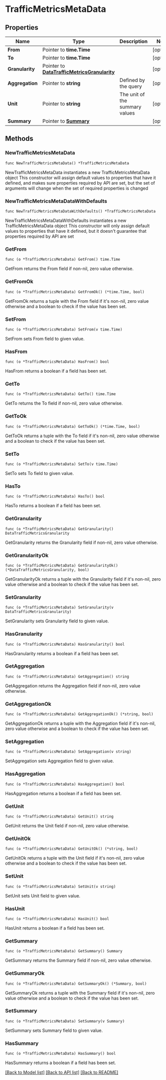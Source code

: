 # TrafficMetricsMetaData

## Properties

Name | Type | Description | Notes
------------ | ------------- | ------------- | -------------
**From** | Pointer to **time.Time** |  | [optional] 
**To** | Pointer to **time.Time** |  | [optional] 
**Granularity** | Pointer to [**DataTrafficMetricsGranularity**](DataTrafficMetricsGranularity.md) |  | [optional] 
**Aggregation** | Pointer to **string** | Defined by the query | [optional] 
**Unit** | Pointer to **string** | The unit of the summary values | [optional] 
**Summary** | Pointer to [**Summary**](Summary.md) |  | [optional] 

## Methods

### NewTrafficMetricsMetaData

`func NewTrafficMetricsMetaData() *TrafficMetricsMetaData`

NewTrafficMetricsMetaData instantiates a new TrafficMetricsMetaData object
This constructor will assign default values to properties that have it defined,
and makes sure properties required by API are set, but the set of arguments
will change when the set of required properties is changed

### NewTrafficMetricsMetaDataWithDefaults

`func NewTrafficMetricsMetaDataWithDefaults() *TrafficMetricsMetaData`

NewTrafficMetricsMetaDataWithDefaults instantiates a new TrafficMetricsMetaData object
This constructor will only assign default values to properties that have it defined,
but it doesn't guarantee that properties required by API are set

### GetFrom

`func (o *TrafficMetricsMetaData) GetFrom() time.Time`

GetFrom returns the From field if non-nil, zero value otherwise.

### GetFromOk

`func (o *TrafficMetricsMetaData) GetFromOk() (*time.Time, bool)`

GetFromOk returns a tuple with the From field if it's non-nil, zero value otherwise
and a boolean to check if the value has been set.

### SetFrom

`func (o *TrafficMetricsMetaData) SetFrom(v time.Time)`

SetFrom sets From field to given value.

### HasFrom

`func (o *TrafficMetricsMetaData) HasFrom() bool`

HasFrom returns a boolean if a field has been set.

### GetTo

`func (o *TrafficMetricsMetaData) GetTo() time.Time`

GetTo returns the To field if non-nil, zero value otherwise.

### GetToOk

`func (o *TrafficMetricsMetaData) GetToOk() (*time.Time, bool)`

GetToOk returns a tuple with the To field if it's non-nil, zero value otherwise
and a boolean to check if the value has been set.

### SetTo

`func (o *TrafficMetricsMetaData) SetTo(v time.Time)`

SetTo sets To field to given value.

### HasTo

`func (o *TrafficMetricsMetaData) HasTo() bool`

HasTo returns a boolean if a field has been set.

### GetGranularity

`func (o *TrafficMetricsMetaData) GetGranularity() DataTrafficMetricsGranularity`

GetGranularity returns the Granularity field if non-nil, zero value otherwise.

### GetGranularityOk

`func (o *TrafficMetricsMetaData) GetGranularityOk() (*DataTrafficMetricsGranularity, bool)`

GetGranularityOk returns a tuple with the Granularity field if it's non-nil, zero value otherwise
and a boolean to check if the value has been set.

### SetGranularity

`func (o *TrafficMetricsMetaData) SetGranularity(v DataTrafficMetricsGranularity)`

SetGranularity sets Granularity field to given value.

### HasGranularity

`func (o *TrafficMetricsMetaData) HasGranularity() bool`

HasGranularity returns a boolean if a field has been set.

### GetAggregation

`func (o *TrafficMetricsMetaData) GetAggregation() string`

GetAggregation returns the Aggregation field if non-nil, zero value otherwise.

### GetAggregationOk

`func (o *TrafficMetricsMetaData) GetAggregationOk() (*string, bool)`

GetAggregationOk returns a tuple with the Aggregation field if it's non-nil, zero value otherwise
and a boolean to check if the value has been set.

### SetAggregation

`func (o *TrafficMetricsMetaData) SetAggregation(v string)`

SetAggregation sets Aggregation field to given value.

### HasAggregation

`func (o *TrafficMetricsMetaData) HasAggregation() bool`

HasAggregation returns a boolean if a field has been set.

### GetUnit

`func (o *TrafficMetricsMetaData) GetUnit() string`

GetUnit returns the Unit field if non-nil, zero value otherwise.

### GetUnitOk

`func (o *TrafficMetricsMetaData) GetUnitOk() (*string, bool)`

GetUnitOk returns a tuple with the Unit field if it's non-nil, zero value otherwise
and a boolean to check if the value has been set.

### SetUnit

`func (o *TrafficMetricsMetaData) SetUnit(v string)`

SetUnit sets Unit field to given value.

### HasUnit

`func (o *TrafficMetricsMetaData) HasUnit() bool`

HasUnit returns a boolean if a field has been set.

### GetSummary

`func (o *TrafficMetricsMetaData) GetSummary() Summary`

GetSummary returns the Summary field if non-nil, zero value otherwise.

### GetSummaryOk

`func (o *TrafficMetricsMetaData) GetSummaryOk() (*Summary, bool)`

GetSummaryOk returns a tuple with the Summary field if it's non-nil, zero value otherwise
and a boolean to check if the value has been set.

### SetSummary

`func (o *TrafficMetricsMetaData) SetSummary(v Summary)`

SetSummary sets Summary field to given value.

### HasSummary

`func (o *TrafficMetricsMetaData) HasSummary() bool`

HasSummary returns a boolean if a field has been set.


[[Back to Model list]](../README.md#documentation-for-models) [[Back to API list]](../README.md#documentation-for-api-endpoints) [[Back to README]](../README.md)



